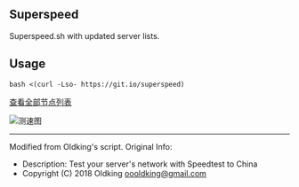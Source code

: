 ## Superspeed
Superspeed.sh with updated server lists.

## Usage
```
bash <(curl -Lso- https://git.io/superspeed)
```

[查看全部节点列表](https://git.io/superspeedList)

![测速图](![1.jpg](https://i.loli.net/2019/12/23/H8WtjGTgDqVsUaL.jpg))

---

Modified from Oldking's script. Original Info:
- Description: Test your server's network with Speedtest to China
- Copyright (C) 2018 Oldking <oooldking@gmail.com>
